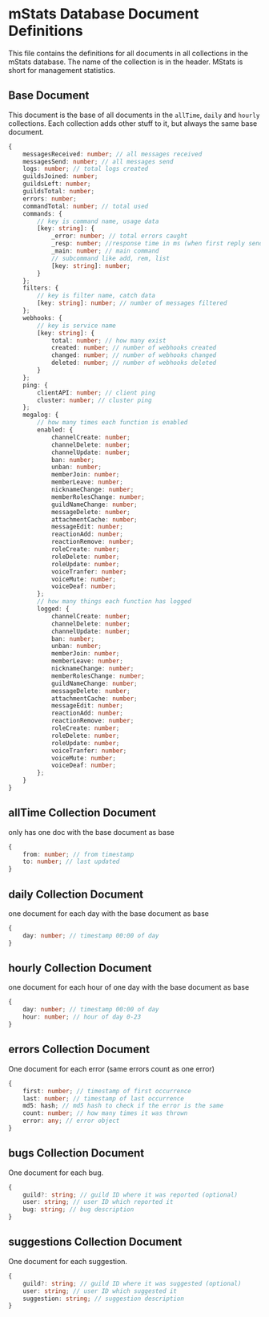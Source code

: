 # mStats Database Document Definitions

This file contains the definitions for all documents in all collections in the mStats database. The name of the collection is in the header. MStats is short for management statistics.

## Base Document

This document is the base of all documents in the `allTime`, `daily` and `hourly` collections. Each collection adds other stuff to it, but always the same base document.

```Typescript
{
    messagesReceived: number; // all messages received
    messagesSend: number; // all messages send
    logs: number; // total logs created
    guildsJoined: number;
    guildsLeft: number;
    guildsTotal: number;
    errors: number;
    commandTotal: number; // total used
    commands: {
        // key is command name, usage data
        [key: string]: {
            _error: number; // total errors caught
            _resp: number; //response time in ms (when first reply send, so ping doesn't get counted)
            _main: number; // main command
            // subcommand like add, rem, list
            [key: string]: number;
        }
    };
    filters: {
        // key is filter name, catch data
        [key: string]: number; // number of messages filtered
    };
    webhooks: {
        // key is service name
        [key: string]: {
            total: number; // how many exist
            created: number; // number of webhooks created
            changed: number; // number of webhooks changed
            deleted: number; // number of webhooks deleted
        }
    };
    ping: {
        clientAPI: number; // client ping
        cluster: number; // cluster ping
    };
    megalog: {
        // how many times each function is enabled
        enabled: {
            channelCreate: number;
            channelDelete: number;
            channelUpdate: number;
            ban: number;
            unban: number;
            memberJoin: number;
            memberLeave: number;
            nicknameChange: number;
            memberRolesChange: number;
            guildNameChange: number;
            messageDelete: number;
            attachmentCache: number;
            messageEdit: number;
            reactionAdd: number;
            reactionRemove: number;
            roleCreate: number;
            roleDelete: number;
            roleUpdate: number;
            voiceTranfer: number;
            voiceMute: number;
            voiceDeaf: number;
        };
        // how many things each function has logged
        logged: {
            channelCreate: number;
            channelDelete: number;
            channelUpdate: number;
            ban: number;
            unban: number;
            memberJoin: number;
            memberLeave: number;
            nicknameChange: number;
            memberRolesChange: number;
            guildNameChange: number;
            messageDelete: number;
            attachmentCache: number;
            messageEdit: number;
            reactionAdd: number;
            reactionRemove: number;
            roleCreate: number;
            roleDelete: number;
            roleUpdate: number;
            voiceTranfer: number;
            voiceMute: number;
            voiceDeaf: number;
        };
    }
}
```

## allTime Collection Document

only has one doc with the base document as base

```Typescript
{
    from: number; // from timestamp
    to: number; // last updated
}
```

## daily Collection Document

one document for each day with the base document as base

```Typescript
{
    day: number; // timestamp 00:00 of day
}
```

## hourly Collection Document

one document for each hour of one day with the base document as base

```Typescript
{
    day: number; // timestamp 00:00 of day
    hour: number; // hour of day 0-23
}
```

## errors Collection Document

One document for each error (same errors count as one error)

```Typescript
{
    first: number; // timestamp of first occurrence
    last: number; // timestamp of last occurrence
    md5: hash; // md5 hash to check if the error is the same
    count: number; // how many times it was thrown
    error: any; // error object
}
```

## bugs Collection Document

One document for each bug.

```Typescript
{
    guild?: string; // guild ID where it was reported (optional)
    user: string; // user ID which reported it
    bug: string; // bug description
}
```

## suggestions Collection Document

One document for each suggestion.

```Typescript
{
    guild?: string; // guild ID where it was suggested (optional)
    user: string; // user ID which suggested it
    suggestion: string; // suggestion description
}
```
